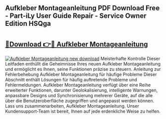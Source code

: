 ## Aufkleber Montageanleitung PDF Download Free - Part-iLy User Guide Repair - Service Owner Edition HSQga

# <h2><a href="http://df7zjl.blite.top/?on=Aufkleber+Montageanleitung">🔗Download 👉🔴 Aufkleber Montageanleitung</a></h2>

[![Aufkleber Montageanleitung new download](https://i.imgur.com/lujVjoI.png)](http://df7zjl.blite.top/?on=Aufkleber+Montageanleitung)
Meisterhafte Kontrolle Dieser Leitfaden enthüllt die Geheimnisse Ihres neuen Aufkleber Montageanleitung und ermöglicht es Ihnen, seine Funktionen präzise zu steuern. Anleitung zur Fehlerbehebung Aufkleber Montageanleitung für häufige Probleme Dieser Abschnitt enthält Lösungen für häufig auftretende Probleme und Fehlermeldungen. Aufkleber Montageanleitung verfügt über eine Reihe erweiterter Funktionen, darunter Geolokalisierung, intelligente Warnungen, anpassbare Designs und Synchronisierung mehrerer Geräte, auf die alle über die Benutzeroberfläche zugegriffen und angepasst werden können. Lass uns zusammenarbeiten, Aufkleber Montageanleitung. Unser Kundensupport-Team ist bereit, Ihnen auf jede erdenkliche Weise zu helfen.

